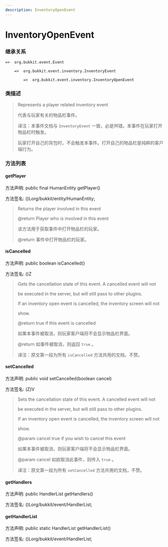 ```yaml
---
description: InventoryOpenEvent
---
```


# InventoryOpenEvent

### 继承关系

    =>  org.bukkit.event.Event

        =>  org.bukkit.event.inventory.InventoryEvent

            =>  org.bukkit.event.inventory.InventoryOpenEvent

### 类描述

> Represents a player related inventory event
>
> 代表与玩家有关的物品栏事件。
>
> 译注：本事件文档与 `InventoryEvent` 一致，必是舛错。本事件在玩家打开物品栏时触发。
>
> 玩家打开自己的背包时，不会触发本事件。打开自己的物品栏是纯粹的客户端行为。

### 方法列表

#### getPlayer

方法声明: public final HumanEntity getPlayer()

方法签名: ()Lorg/bukkit/entity/HumanEntity;

> Returns the player involved in this event
>
> @return Player who is involved in this event
>
> 该方法用于获取事件中打开物品栏的玩家。
>
> @return 事件中打开物品栏的玩家。

#### isCancelled

方法声明: public boolean isCancelled()

方法签名: ()Z

> Gets the cancellation state of this event. A cancelled event will not
>
> be executed in the server, but will still pass to other plugins.
>
> <p>
>
> If an inventory open event is cancelled, the inventory screen will not
>
> show.
>
> @return true if this event is cancelled
>
> 如果本事件被取消，则玩家客户端将不会显示物品栏界面。
>
> @return 如事件被取消，则返回 `true` 。
>
> 译注：原文第一段为所有 `isCancelled` 方法共用的文档，不赘。

#### setCancelled

方法声明: public void setCancelled(boolean cancel)

方法签名: (Z)V

> Sets the cancellation state of this event. A cancelled event will not
>
> be executed in the server, but will still pass to other plugins.
>
> <p>
>
> If an inventory open event is cancelled, the inventory screen will not
>
> show.
>
> @param cancel true if you wish to cancel this event
>
> 如果本事件被取消，则玩家客户端将不会显示物品栏界面。
>
> @param cancel 如欲取消此事件，则传入 `true` 。
>
> 译注：原文第一段为所有 `setCancelled` 方法共用的文档，不赘。

#### getHandlers

方法声明: public HandlerList getHandlers()

方法签名: ()Lorg/bukkit/event/HandlerList;

#### getHandlerList

方法声明: public static HandlerList getHandlerList()

方法签名: ()Lorg/bukkit/event/HandlerList;